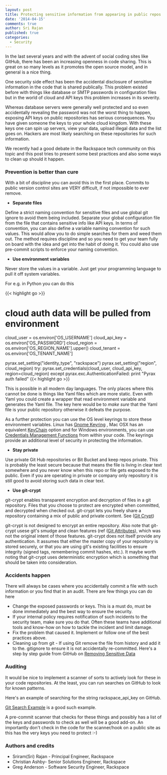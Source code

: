 ```yaml
---
layout: post
title: Protecting sensitive information from appearing in public repos
date: '2014-04-15'
comments: true
author: Sri Rajan
published: true
categories:
  - Security
---
```



In the last several years and with the advent of social coding sites like
GitHub, there has been an increasing openness in code sharing. This is great
on so many levels as it promotes the open source model, and in general is a
nice thing.

One security side effect has been the accidental disclosure of sensitive
information in the code that is shared publically.  This problem existed
before with things like database or SMTP passwords in configuration files
but in the world of cloud and API keys this problem increases in its severity.

Whereas database servers were generally well protected and so even accidentally
revealing the password was not the worst thing to happen, exposing API keys on
public repositories has serious consequences. You have given someone the keys
to your whole cloud kingdom. With these keys one can spin up servers, view
your data, upload illegal data and the list goes on. Hackers are most likely
searching on these repositories for such information.

We recently had a good debate in the Rackspace tech community on this topic
and this post tries to present some best practices and also some ways to
clean up should it happen.

<!-- more -->

### Prevention is better than cure


With a bit of discipline you can avoid this in the first place. Commits to public version control sites are VERY difficult, if not impossible to ever remove.

 * __Separate files__


Define a strict naming convention for sensitive files and use global git ignore to avoid them being included. Separate your global configuration file from the file that contains sensitive info like API keys. In terms of convention, you can also define a variable naming convention for such values. This would allow you to do simple searches for them and weed them out. The method requires discipline and so you need to get your team fully on board with the idea and get into the habit of doing it.  You could also use pre-commit scripts to enforce your naming convention.


 * __Use environment variables__

Never store the values in a variable. Just get your programming language to pull it off system variables.

For e.g. in Python you can do this

{{< highlight go  >}}
# cloud auth data will be pulled from environment
cloud_user = os.environ['OS_USERNAME']
cloud_api_key = os.environ['OS_PASSWORD']
cloud_region = os.environ['OS_REGION_NAME'].upper()
cloud_tenant = os.environ['OS_TENANT_NAME']

pyrax.set_setting("identity_type", "rackspace")
pyrax.set_setting("region", cloud_region)
try:
    pyrax.set_credentials(cloud_user,
                          cloud_api_key,
                          region=cloud_region)
except pyrax.exc.AuthenticationFailed:
    print "Pyrax auth failed"
{{< highlight go  >}}

This is possible in all modern day languages.  The only places where this cannot be done is things like Yaml files which are more static. Even with Yaml you could create a wrapper that read environment variable and generates the Yaml file. The key here would be to *make sure* that the Yaml file is your public repository otherwise it defeats the purpose.

As a further protection you can use the OS level keyrings to store these environment variables. Linux has [Gnome Keyring](https://wiki.gnome.org/Projects/GnomeKeyring/KeyringIntro) , Mac OSX has an equivalent [KeyChain](https://developer.apple.com/library/mac/documentation/security/Conceptual/keychainServConcepts/01introduction/introduction.html) option and for Windows environments, you can use [Credentials Management Functions](http://msdn.microsoft.com/en-us/library/aa374731%28v=VS.85%29.aspx#credentials_management_functions) from within your code. The keyrings provide an additional level of security in protecting the information.


  * **Stay private**

Use private Git Hub repositories or Bit Bucket and keep repos private. This is probably the least secure because that means the file is living in clear text somewhere and you never know when this repo or file gets exposed to the public. Even if you are operating in private or company only repository it is still good to avoid storing such data in clear text.


  * **Use git-crypt**

git-crypt enables transparent encryption and decryption of files in a git repository. Files that you choose to protect are encrypted when committed, and decrypted when checked out. git-crypt lets you freely share a repository containing a mix of public and private content. See ([Git Crypt](https://www.agwa.name/projects/git-crypt/))

git-crypt is not designed to encrypt an entire repository. Also note that git-crypt usese git's smudge and clean features (ref ([Git Attributes](http://git-scm.com/docs/gitattributes)), which was not the original intent of those features.  git-crypt does not itself provide any authentication. It assumes that either the master copy of your repository is stored securely, or that you are using git's existing facilities to ensure integrity (signed tags, remembering commit hashes, etc.). It maybe worth noting that git-crypt uses deterministic encryption which is something that should be taken into consideration.


### Accidents happen


There will always be cases where you accidentally commit a file with such information or you find that in an audit. There are few things you can do here


 * Change the exposed passwords or keys. This is a must do, must be done immediately and the best way to ensure the security.
 * If your internal policy requires notification of such incidents to the security team, make sure you do that. Often these teams have additional tools and know-how on how to tackle the incident and limit damage.
 * Fix the problem that caused it. Implement or follow one of the best practices above.
 * Cleaning up from git - If using Git remove the file from history and add it to the. gitignore to ensure it is not accidentally re-committed. Here's a step by step guide from GitHub on [Removing Sensitive Data](https://help.github.com/articles/remove-sensitive-data)

### Auditing

It would be nice to implement a scanner of sorts to actively look for these in your code repositories. At the least, you can run searches on GitHub to look for known patterns.

Here's an example of searching for the string rackspace_api_key on GitHub.

[Git Search Example](https://github.com/search?p=2&q=rackspace_api_key&ref=searchresults&type=Code) is a good such example.

A pre-commit scanner that checks for these things and possibly has a list of the keys and passwords to check as well will be a good add-on. An importantly don't check in the code for the scanner/hook on a public site as this has the very keys you need to protect :-)


### Authors and credits

* Sriram(Sri) Rajan - Principal Engineer, Rackspace
* Christian Ashby- Senior Solutions Engineer, Rackspace
* Greg Anderson - Software Security Engineer, Rackspace


